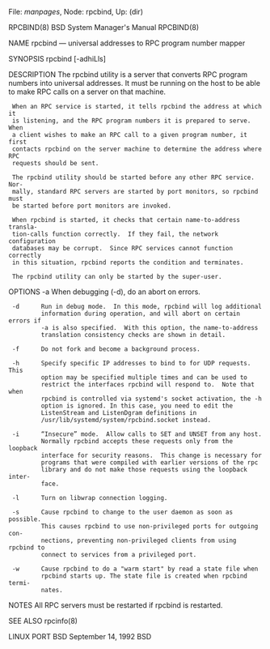 File: *manpages*,  Node: rpcbind,  Up: (dir)


RPCBIND(8)                BSD System Manager's Manual               RPCBIND(8)

NAME
     rpcbind — universal addresses to RPC program number mapper

SYNOPSIS
     rpcbind [-adhiLls]

DESCRIPTION
     The rpcbind utility is a server that converts RPC program numbers into
     universal addresses.  It must be running on the host to be able to make
     RPC calls on a server on that machine.

     When an RPC service is started, it tells rpcbind the address at which it
     is listening, and the RPC program numbers it is prepared to serve.  When
     a client wishes to make an RPC call to a given program number, it first
     contacts rpcbind on the server machine to determine the address where RPC
     requests should be sent.

     The rpcbind utility should be started before any other RPC service.  Nor-
     mally, standard RPC servers are started by port monitors, so rpcbind must
     be started before port monitors are invoked.

     When rpcbind is started, it checks that certain name-to-address transla-
     tion-calls function correctly.  If they fail, the network configuration
     databases may be corrupt.  Since RPC services cannot function correctly
     in this situation, rpcbind reports the condition and terminates.

     The rpcbind utility can only be started by the super-user.

OPTIONS
     -a      When debugging (-d), do an abort on errors.

     -d      Run in debug mode.  In this mode, rpcbind will log additional
             information during operation, and will abort on certain errors if
             -a is also specified.  With this option, the name-to-address
             translation consistency checks are shown in detail.

     -f      Do not fork and become a background process.

     -h      Specify specific IP addresses to bind to for UDP requests.  This
             option may be specified multiple times and can be used to
             restrict the interfaces rpcbind will respond to.  Note that when
             rpcbind is controlled via systemd's socket activation, the -h
             option is ignored. In this case, you need to edit the
             ListenStream and ListenDgram definitions in
             /usr/lib/systemd/system/rpcbind.socket instead.

     -i      “Insecure” mode.  Allow calls to SET and UNSET from any host.
             Normally rpcbind accepts these requests only from the loopback
             interface for security reasons.  This change is necessary for
             programs that were compiled with earlier versions of the rpc
             library and do not make those requests using the loopback inter-
             face.

     -l      Turn on libwrap connection logging.

     -s      Cause rpcbind to change to the user daemon as soon as possible.
             This causes rpcbind to use non-privileged ports for outgoing con-
             nections, preventing non-privileged clients from using rpcbind to
             connect to services from a privileged port.

     -w      Cause rpcbind to do a "warm start" by read a state file when
             rpcbind starts up. The state file is created when rpcbind termi-
             nates.

NOTES
     All RPC servers must be restarted if rpcbind is restarted.

SEE ALSO
     rpcinfo(8)

LINUX PORT
BSD                           September 14, 1992                           BSD
